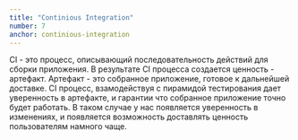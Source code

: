 ```yaml
---
title: "Continious Integration"
number: 7
anchor: continious-integration
---
```


CI - это процесс, описывающий последовательность действий для сборки приложения. В результате CI процесса создается 
ценность - артефакт. Артефакт - это собранное приложение, готовое к дальнейшей доставке. CI процесс, взамодействуя 
с пирамидой тестирования дает уверенность в артефакте, и гарантии что собранное приложение точно будет работать. 
В таком случае у нас появляется уверенность в изменениях, и появляется возможность доставлять ценность пользователям 
намного чаще.